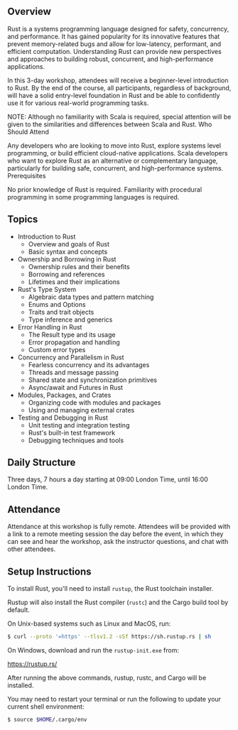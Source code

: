 ## Overview

Rust is a systems programming language designed for safety, concurrency, and performance. It has gained popularity for its innovative features that prevent memory-related bugs and allow for low-latency, performant, and efficient computation. Understanding Rust can provide new perspectives and approaches to building robust, concurrent, and high-performance applications.

In this 3-day workshop, attendees will receive a beginner-level introduction to Rust. By the end of the course, all participants, regardless of background, will have a solid entry-level foundation in Rust and be able to confidently use it for various real-world programming tasks.

NOTE: Although no familiarity with Scala is required, special attention will be given to the similarities and differences between Scala and Rust.
Who Should Attend

Any developers who are looking to move into Rust, explore systems level programming, or build efficient cloud-native applications. Scala developers who want to explore Rust as an alternative or complementary language, particularly for building safe, concurrent, and high-performance systems.
Prerequisites

No prior knowledge of Rust is required. Familiarity with procedural programming in some programming languages is required.

## Topics

 - Introduction to Rust
    - Overview and goals of Rust
    - Basic syntax and concepts
 - Ownership and Borrowing in Rust
    - Ownership rules and their benefits
    - Borrowing and references
    - Lifetimes and their implications
 - Rust's Type System
    - Algebraic data types and pattern matching
    - Enums and Options
    - Traits and trait objects
    - Type inference and generics
 - Error Handling in Rust
    - The Result type and its usage
    - Error propagation and handling
    - Custom error types
 - Concurrency and Parallelism in Rust
    - Fearless concurrency and its advantages
    - Threads and message passing
    - Shared state and synchronization primitives
    - Async/await and Futures in Rust
 - Modules, Packages, and Crates
    - Organizing code with modules and packages
    - Using and managing external crates
 - Testing and Debugging in Rust
    - Unit testing and integration testing
    - Rust's built-in test framework
    - Debugging techniques and tools

## Daily Structure

Three days, 7 hours a day starting at 09:00 London Time, until 16:00 London Time.

## Attendance

Attendance at this workshop is fully remote. Attendees will be provided with a link to a remote meeting session the day before the event, in which they can see and hear the workshop, ask the instructor questions, and chat with other attendees.

## Setup Instructions

To install Rust, you'll need to install `rustup`, the Rust toolchain installer.

Rustup will also install the Rust compiler (`rustc`) and the Cargo build tool by default.

On Unix-based systems such as Linux and MacOS, run:

```sh
$ curl --proto '=https' --tlsv1.2 -sSf https://sh.rustup.rs | sh
```

On Windows, download and run the `rustup-init.exe` from:

<https://rustup.rs/>

After running the above commands, rustup, rustc, and Cargo will be installed.

You may need to restart your terminal or run the following to update your current shell environment:

```sh
$ source $HOME/.cargo/env
```
